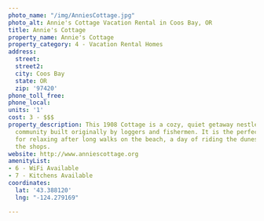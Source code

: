 ```yaml
---
photo_name: "/img/AnniesCottage.jpg"
photo_alt: Annie's Cottage Vacation Rental in Coos Bay, OR
title: Annie's Cottage
property_name: Annie's Cottage
property_category: 4 - Vacation Rental Homes
address:
  street: 
  street2: 
  city: Coos Bay
  state: OR
  zip: '97420'
phone_toll_free: 
phone_local: 
units: '1'
cost: 3 - $$$
property_description: This 1908 Cottage is a cozy, quiet getaway nestled in an authentic
  community built originally by loggers and fishermen. It is the perfect destination
  for relaxing after long walks on the beach, a day of riding the dunes, or day wandering
  the shops.
website: http://www.anniescottage.org
amenityList:
- 6 - WiFi Available
- 7 - Kitchens Available
coordinates:
  lat: '43.388120'
  lng: "-124.279169"

---
```

